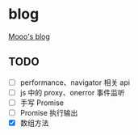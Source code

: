 # blog

[Mooo's blog](https://mooo-star.github.io/blog)

## TODO

- [ ] performance、navigator 相关 api
- [ ] js 中的 proxy、onerror 事件监听
- [ ] 手写 Promise
- [ ] Promise 执行输出
- [x] 数组方法
